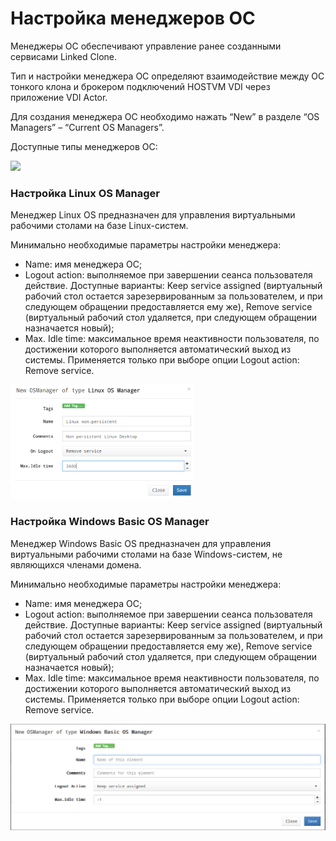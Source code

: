 # Настройка менеджеров ОС

Менеджеры ОС обеспечивают управление ранее созданными сервисами Linked Clone.

Тип и настройки менеджера ОС определяют взаимодействие между ОС тонкого клона и брокером подключений HOSTVM VDI через приложение VDI Actor.

Для создания менеджера ОС необходимо нажать “New” в разделе “OS Managers” – “Current OS Managers”.

Доступные типы менеджеров ОС:

![](../../.gitbook/assets/vdi\_ag22.png)

### Настройка Linux OS Manager

Менеджер Linux OS предназначен для управления виртуальными рабочими столами на базе Linux-систем.

Минимально необходимые параметры настройки менеджера:

* Name: имя менеджера ОС;
* Logout action: выполняемое при завершении сеанса пользователя действие. Доступные варианты: Keep service assigned (виртуальный рабочий стол остается зарезервированным за пользователем, и при следующем обращении предоставляется ему же), Remove service (виртуальный рабочий стол удаляется, при следующем обращении назначается новый);
* Max. Idle time: максимальное время неактивности пользователя, по достижении которого выполняется автоматический выход из системы. Применяется только при выборе опции Logout action: Remove service.



![](../../.gitbook/assets/uds-23.png)

### Настройка Windows Basic OS Manager

Менеджер Windows Basic OS предназначен для управления виртуальными рабочими столами на базе Windows-систем, не являющихся членами домена.

Минимально необходимые параметры настройки менеджера:

* Name: имя менеджера ОС;
* Logout action: выполняемое при завершении сеанса пользователя действие. Доступные варианты: Keep service assigned (виртуальный рабочий стол остается зарезервированным за пользователем, и при следующем обращении предоставляется ему же), Remove service (виртуальный рабочий стол удаляется, при следующем обращении назначается новый);
* Max. Idle time: максимальное время неактивности пользователя, по достижении которого выполняется автоматический выход из системы. Применяется только при выборе опции Logout action: Remove service.

![](../../.gitbook/assets/uds-24.png)

##
